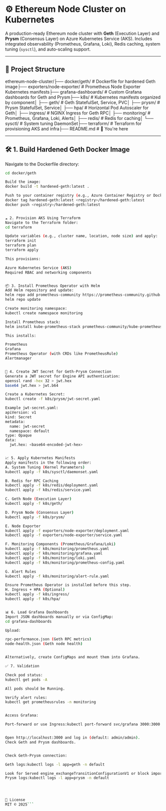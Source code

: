 # ⚙️ Ethereum Node Cluster on Kubernetes

A production-ready Ethereum node cluster with **Geth** (Execution Layer) and **Prysm** (Consensus Layer) on Azure Kubernetes Service (AKS). Includes integrated observability (Prometheus, Grafana, Loki), Redis caching, system tuning (`sysctl`), and auto-scaling support.

---



## 📁 Project Structure

ethereum-node-cluster/├── docker/geth/                 # Dockerfile for hardened Geth image├── exporters/node-exporter/    # Prometheus Node Exporter Kubernetes manifests├── grafana-dashboards/         # Custom Grafana dashboards for Geth and Prysm├── k8s/                        # Kubernetes manifests organized by component│   ├── geth/                   # Geth StatefulSet, Service, PVC│   ├── prysm/                  # Prysm StatefulSet, Service│   ├── hpa/                    # Horizontal Pod Autoscaler for Geth│   ├── ingress/                # NGINX Ingress for Geth RPC│   ├── monitoring/             # Prometheus, Grafana, Loki, Alerts│   ├── redis/                  # Redis for caching│   └── sysctl/                 # System tuning DaemonSet├── terraform/                  # Terraform for provisioning AKS and infra├── README.md                   # 📘 You're here

---

## 🛠️ 1. Build Hardened Geth Docker Image

Navigate to the Dockerfile directory:

```bash
cd docker/geth

Build the image:
docker build -t hardened-geth:latest .

Push to your container registry (e.g., Azure Container Registry or DockerHub):
docker tag hardened-geth:latest <registry>/hardened-geth:latest
docker push <registry>/hardened-geth:latest


☁️ 2. Provision AKS Using Terraform
Navigate to the Terraform folder:
cd terraform

Update variables (e.g., cluster name, location, node size) and apply:
terraform init
terraform plan
terraform apply

This provisions:

Azure Kubernetes Service (AKS)
Required RBAC and networking components


📦 3. Install Prometheus Operator with Helm
Add Helm repository and update:
helm repo add prometheus-community https://prometheus-community.github.io/helm-charts
helm repo update

Create monitoring namespace:
kubectl create namespace monitoring

Install Prometheus stack:
helm install kube-prometheus-stack prometheus-community/kube-prometheus-stack --namespace monitoring

This installs:

Prometheus
Grafana
Prometheus Operator (with CRDs like PrometheusRule)
Alertmanager


🔑 4. Create JWT Secret for Geth-Prysm Connection
Generate a JWT secret for Engine API authentication:
openssl rand -hex 32 > jwt.hex
base64 jwt.hex > jwt.b64

Create a Kubernetes Secret:
kubectl create -f k8s/prysm/jwt-secret.yaml

Example jwt-secret.yaml:
apiVersion: v1
kind: Secret
metadata:
  name: jwt-secret
  namespace: default
type: Opaque
data:
  jwt.hex: <base64-encoded-jwt-hex>


📈 5. Apply Kubernetes Manifests
Apply manifests in the following order:
A. System Tuning (Kernel Parameters)
kubectl apply -f k8s/sysctl/daemonset.yaml

B. Redis for RPC Caching
kubectl apply -f k8s/redis/deployment.yaml
kubectl apply -f k8s/redis/service.yaml

C. Geth Node (Execution Layer)
kubectl apply -f k8s/geth/

D. Prysm Node (Consensus Layer)
kubectl apply -f k8s/prysm/

E. Node Exporter
kubectl apply -f exporters/node-exporter/deployment.yaml
kubectl apply -f exporters/node-exporter/service.yaml

F. Monitoring Components (Prometheus/Grafana/Loki)
kubectl apply -f k8s/monitoring/prometheus.yaml
kubectl apply -f k8s/monitoring/grafana.yaml
kubectl apply -f k8s/monitoring/loki.yaml
kubectl apply -f k8s/monitoring/prometheus-config.yaml

G. Alert Rules
kubectl apply -f k8s/monitoring/alert-rule.yaml

Ensure Prometheus Operator is installed before this step.
H. Ingress + HPA (Optional)
kubectl apply -f k8s/ingress/
kubectl apply -f k8s/hpa/


📊 6. Load Grafana Dashboards
Import JSON dashboards manually or via ConfigMap:
cd grafana-dashboards

Upload:

rpc-performance.json (Geth RPC metrics)
node-health.json (Geth node health)


Alternatively, create ConfigMaps and mount them into Grafana.

✅ 7. Validation

Check pod status:
kubectl get pods -A

All pods should be Running.

Verify alert rules:
kubectl get prometheusrules -n monitoring


Access Grafana:

Port-forward or use Ingress:kubectl port-forward svc/grafana 3000:3000 -n monitoring


Open http://localhost:3000 and log in (default: admin/admin).
Check Geth and Prysm dashboards.


Check Geth-Prysm connection:

Geth logs:kubectl logs -l app=geth -n default

Look for Served engine_exchangeTransitionConfigurationV1 or block imports.
Prysm logs:kubectl logs -l app=prysm -n default




📄 License
MIT © 2025```
